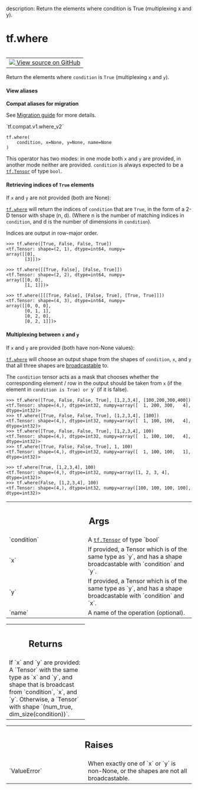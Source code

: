 description: Return the elements where condition is True (multiplexing x and y).

<div itemscope itemtype="http://developers.google.com/ReferenceObject">
<meta itemprop="name" content="tf.where" />
<meta itemprop="path" content="Stable" />
</div>

# tf.where

<!-- Insert buttons and diff -->

<table class="tfo-notebook-buttons tfo-api nocontent" align="left">
<td>
  <a target="_blank" href="https://github.com/tensorflow/tensorflow/blob/r2.3/tensorflow/python/ops/array_ops.py#L4368-L4463">
    <img src="https://www.tensorflow.org/images/GitHub-Mark-32px.png" />
    View source on GitHub
  </a>
</td>
</table>



Return the elements where `condition` is `True` (multiplexing `x` and `y`).

<section class="expandable">
  <h4 class="showalways">View aliases</h4>
  <p>
<b>Compat aliases for migration</b>
<p>See
<a href="https://www.tensorflow.org/guide/migrate">Migration guide</a> for
more details.</p>
<p>`tf.compat.v1.where_v2`</p>
</p>
</section>

<pre class="devsite-click-to-copy prettyprint lang-py tfo-signature-link">
<code>tf.where(
    condition, x=None, y=None, name=None
)
</code></pre>



<!-- Placeholder for "Used in" -->

This operator has two modes: in one mode both `x` and `y` are provided, in
another mode neither are provided. `condition` is always expected to be a
<a href="../tf/Tensor.md"><code>tf.Tensor</code></a> of type `bool`.

#### Retrieving indices of `True` elements

If `x` and `y` are not provided (both are None):

<a href="../tf/where.md"><code>tf.where</code></a> will return the indices of `condition` that are `True`, in
the form of a 2-D tensor with shape (n, d).
(Where n is the number of matching indices in `condition`,
and d is the number of dimensions in `condition`).

Indices are output in row-major order.

```
>>> tf.where([True, False, False, True])
<tf.Tensor: shape=(2, 1), dtype=int64, numpy=
array([[0],
       [3]])>
```

```
>>> tf.where([[True, False], [False, True]])
<tf.Tensor: shape=(2, 2), dtype=int64, numpy=
array([[0, 0],
       [1, 1]])>
```

```
>>> tf.where([[[True, False], [False, True], [True, True]]])
<tf.Tensor: shape=(4, 3), dtype=int64, numpy=
array([[0, 0, 0],
       [0, 1, 1],
       [0, 2, 0],
       [0, 2, 1]])>
```

#### Multiplexing between `x` and `y`

If `x` and `y` are provided (both have non-None values):

<a href="../tf/where.md"><code>tf.where</code></a> will choose an output shape from the shapes of `condition`, `x`,
and `y` that all three shapes are
[broadcastable](https://docs.scipy.org/doc/numpy/reference/ufuncs.html) to.

The `condition` tensor acts as a mask that chooses whether the corresponding
element / row in the output should be taken from `x`
(if the element in `condition is True) or `y` (if it is false).

```
>>> tf.where([True, False, False, True], [1,2,3,4], [100,200,300,400])
<tf.Tensor: shape=(4,), dtype=int32, numpy=array([  1, 200, 300,   4],
dtype=int32)>
>>> tf.where([True, False, False, True], [1,2,3,4], [100])
<tf.Tensor: shape=(4,), dtype=int32, numpy=array([  1, 100, 100,   4],
dtype=int32)>
>>> tf.where([True, False, False, True], [1,2,3,4], 100)
<tf.Tensor: shape=(4,), dtype=int32, numpy=array([  1, 100, 100,   4],
dtype=int32)>
>>> tf.where([True, False, False, True], 1, 100)
<tf.Tensor: shape=(4,), dtype=int32, numpy=array([  1, 100, 100,   1],
dtype=int32)>
```

```
>>> tf.where(True, [1,2,3,4], 100)
<tf.Tensor: shape=(4,), dtype=int32, numpy=array([1, 2, 3, 4],
dtype=int32)>
>>> tf.where(False, [1,2,3,4], 100)
<tf.Tensor: shape=(4,), dtype=int32, numpy=array([100, 100, 100, 100],
dtype=int32)>
```

<!-- Tabular view -->
 <table class="responsive fixed orange">
<colgroup><col width="214px"><col></colgroup>
<tr><th colspan="2"><h2 class="add-link">Args</h2></th></tr>

<tr>
<td>
`condition`
</td>
<td>
A <a href="../tf/Tensor.md"><code>tf.Tensor</code></a> of type `bool`
</td>
</tr><tr>
<td>
`x`
</td>
<td>
If provided, a Tensor which is of the same type as `y`, and has a shape
broadcastable with `condition` and `y`.
</td>
</tr><tr>
<td>
`y`
</td>
<td>
If provided, a Tensor which is of the same type as `y`, and has a shape
broadcastable with `condition` and `x`.
</td>
</tr><tr>
<td>
`name`
</td>
<td>
A name of the operation (optional).
</td>
</tr>
</table>



<!-- Tabular view -->
 <table class="responsive fixed orange">
<colgroup><col width="214px"><col></colgroup>
<tr><th colspan="2"><h2 class="add-link">Returns</h2></th></tr>
<tr class="alt">
<td colspan="2">
If `x` and `y` are provided:
A `Tensor` with the same type as `x` and `y`, and shape that
is broadcast from `condition`, `x`, and `y`.
Otherwise, a `Tensor` with shape `(num_true, dim_size(condition))`.
</td>
</tr>

</table>



<!-- Tabular view -->
 <table class="responsive fixed orange">
<colgroup><col width="214px"><col></colgroup>
<tr><th colspan="2"><h2 class="add-link">Raises</h2></th></tr>

<tr>
<td>
`ValueError`
</td>
<td>
When exactly one of `x` or `y` is non-None, or the shapes
are not all broadcastable.
</td>
</tr>
</table>


